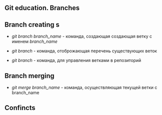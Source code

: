 ## Git education. Branches

## Branch creating s

* *git branch branch_name* - команда, создающая создающая ветку с именем *branch_name*

* *git branch* - команда, отоброжающая перечень существующих веток

* *git branch* - команда, для управления ветками в репозиторий




## Branch merging

* *git merge branch_name* - команда, осуществляющая текущей ветки с branch_name




## Confincts




